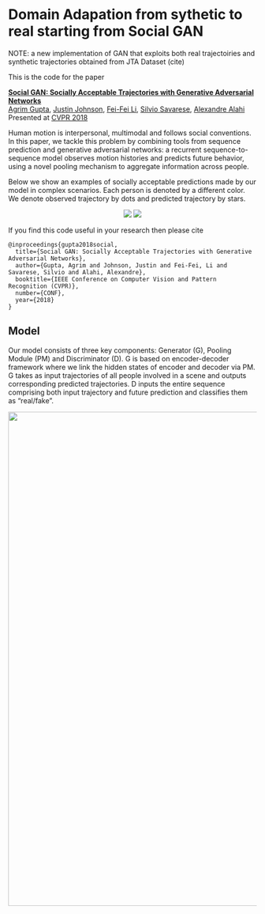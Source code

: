# Domain Adapation from sythetic to real starting from Social GAN

NOTE: a new implementation of GAN that exploits both real trajectoiries and synthetic trajectories obtained from JTA Dataset (cite)

This is the code for the paper

**<a href="https://arxiv.org/abs/1803.10892">Social GAN: Socially Acceptable Trajectories with Generative Adversarial Networks</a>**
<br>
<a href="http://web.stanford.edu/~agrim/">Agrim Gupta</a>,
<a href="http://cs.stanford.edu/people/jcjohns/">Justin Johnson</a>,
<a href="http://vision.stanford.edu/feifeili/">Fei-Fei Li</a>,
<a href="http://cvgl.stanford.edu/silvio/">Silvio Savarese</a>,
<a href="http://web.stanford.edu/~alahi/">Alexandre Alahi</a>
<br>
Presented at [CVPR 2018](http://cvpr2018.thecvf.com/)

Human motion is interpersonal, multimodal and follows social conventions. In this paper, we tackle this problem by combining tools from sequence prediction and generative adversarial networks: a recurrent sequence-to-sequence model observes motion histories and predicts future behavior, using a novel pooling mechanism to aggregate information across
people.

Below we show an examples of socially acceptable predictions made by our model in complex scenarios. Each person is denoted by a different color. We denote observed trajectory by dots and predicted trajectory by stars.
<div align='center'>
<img src="images/2.gif"></img>
<img src="images/3.gif"></img>
</div>

If you find this code useful in your research then please cite
```
@inproceedings{gupta2018social,
  title={Social GAN: Socially Acceptable Trajectories with Generative Adversarial Networks},
  author={Gupta, Agrim and Johnson, Justin and Fei-Fei, Li and Savarese, Silvio and Alahi, Alexandre},
  booktitle={IEEE Conference on Computer Vision and Pattern Recognition (CVPR)},
  number={CONF},
  year={2018}
}
```

## Model
Our model consists of three key components: Generator (G), Pooling Module (PM) and Discriminator (D). G is based on encoder-decoder framework where we link the hidden states of encoder and decoder via PM. G takes as input trajectories of all people involved in a scene and outputs corresponding predicted trajectories. D inputs the entire sequence comprising both input trajectory and future prediction and classifies them as “real/fake”.

<div align='center'>
  <img src='images/model.png' width='1000px'>
</div>

